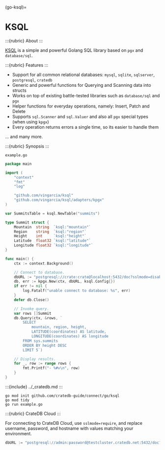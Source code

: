 (go-ksql)=
# KSQL

:::{rubric} About
:::

[KSQL] is a simple and powerful Golang SQL library based on
`pgx` and `database/sql`.

:::{rubric} Features
:::

- Support for all common relational databases: `mysql`, `sqlite`, `sqlserver`, `postgresql`, `cratedb`
- Generic and powerful functions for Querying and Scanning data into structs
- Works on top of existing battle-tested libraries such as `database/sql` and `pgx`
- Helper functions for everyday operations, namely: Insert, Patch and Delete
- Supports `sql.Scanner` and `sql.Valuer` and also all `pgx` special types (when using `kpgx`)
- Every operation returns errors a single time, so its easier to handle them

... and many more.

:::{rubric} Synopsis
:::

`example.go`
```go
package main

import (
    "context"
    "fmt"
    "log"

    "github.com/vingarcia/ksql"
    "github.com/vingarcia/ksql/adapters/kpgx"
)

var SummitsTable = ksql.NewTable("summits")

type Summit struct {
    Mountain  string  `ksql:"mountain"`
    Region    string  `ksql:"region"`
    Height    int     `ksql:"height"`
    Latitude  float32 `ksql:"latitude"`
    Longitude float32 `ksql:"longitude"`
}

func main() {
    ctx := context.Background()

    // Connect to database.
    dbURL := "postgresql://crate:crate@localhost:5432/doc?sslmode=disable"
    db, err := kpgx.New(ctx, dbURL, ksql.Config{})
    if err != nil {
        log.Fatalf("unable connect to database: %s", err)
    }
    defer db.Close()

    // Invoke query.
    var rows []Summit
    db.Query(ctx, &rows, `
        SELECT
            mountain, region, height,
            LATITUDE(coordinates) AS latitude,
            LONGITUDE(coordinates) AS longitude
        FROM sys.summits
        ORDER BY height DESC
        LIMIT 5`)

    // Display results.
    for _, row := range rows {
        fmt.Printf("- %#v\n", row)
    }
}
```

:::{include} ../_cratedb.md
:::
```shell
go mod init github.com/cratedb-guide/connect/go/ksql
go mod tidy
go run example.go
```

:::{rubric} CrateDB Cloud
:::

For connecting to CrateDB Cloud, use `sslmode=require`, and
replace username, password, and hostname with values matching
your environment.
```go
dbURL := "postgresql://admin:password@testcluster.cratedb.net:5432/doc?sslmode=require"
```


[KSQL]: https://github.com/VinGarcia/ksql
